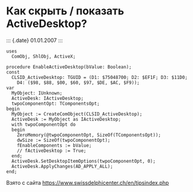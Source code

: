 Как скрыть / показать ActiveDesktop?
====================================

::: {.date}
01.01.2007
:::

    uses
      ComObj, ShlObj, ActiveX;
     
    procedure EnableActiveDesktop(bValue: Boolean);
    const
      CLSID_ActiveDesktop: TGUID = (D1: $75048700; D2: $EF1F; D3: $11D0;
        D4: ($98, $88, $00, $60, $97, $DE, $AC, $F9));
    var
      MyObject: IUnknown;
      ActiveDesk: IActiveDesktop;
      twpoComponentOpt: TComponentsOpt;
    begin
      MyObject := CreateComObject(CLSID_ActiveDesktop);
      ActiveDesk := MyObject as IActiveDesktop;
      with twpoComponentOpt do
      begin
        ZeroMemory(@twpoComponentOpt, SizeOf(TComponentsOpt));
        dwSize := SizeOf(twpoComponentOpt);
        fEnableComponents := bValue;
        // fActiveDesktop := True;
      end;
      ActiveDesk.SetDesktopItemOptions(twpoComponentOpt, 0);
      ActiveDesk.ApplyChanges(AD_APPLY_ALL);
    end;

Взято с сайта <https://www.swissdelphicenter.ch/en/tipsindex.php>
